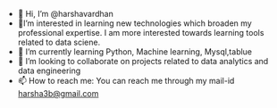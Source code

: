 - 👋 Hi, I’m @harshavardhan
- 👀I’m interested in learning new technologies which broaden my professional expertise. I am more interested towards learning tools related to data sciene. 
- 🌱 I’m currently learning Python, Machine learning, Mysql,tablue
- 💞️ I’m looking to collaborate on projects related to data analytics and data engineering
- 📫 How to reach me: You can reach me through my mail-id harsha3b@gmail.com

<!---
harsha3b/harsha3b is a ✨ special ✨ repository because its `README.md` (this file) appears on your GitHub profile.
You can click the Preview link to take a look at your changes.
--->
